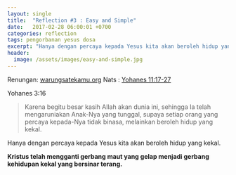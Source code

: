 ```yaml
---
layout: single
title:  "Reflection #3 : Easy and Simple"
date:   2017-02-28 06:00:01 +0700
categories: reflection 
tags: pengorbanan yesus dosa
excerpt: "Hanya dengan percaya kepada Yesus kita akan beroleh hidup yang kekal"
header:
  image: /assets/images/easy-and-simple.jpg
---
```

Renungan: [warungsatekamu.org](http://warungsatekamu.org)		Nats : [Yohanes 11:17-27](http://www.warungsatekamu.org/2017/02/mudah-dan-sederhana/)

Yohanes 3:16
> Karena begitu besar kasih Allah akan dunia ini, sehingga Ia telah mengaruniakan Anak-Nya yang tunggal, supaya setiap orang yang percaya kepada-Nya tidak binasa, melainkan beroleh hidup yang kekal.

Hanya dengan percaya kepada Yesus kita akan beroleh hidup yang kekal.

**Kristus telah mengganti gerbang maut yang gelap menjadi gerbang kehidupan kekal yang bersinar terang.**


